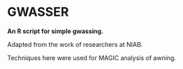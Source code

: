 # GWASSER

**An R script for simple gwassing.**

Adapted from the work of researchers at NIAB.

Techniques here were used for MAGIC analysis of awning.

